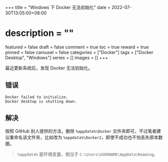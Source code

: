 +++
title = "Windows 下 Docker 无法初始化"
date = 2022-07-30T13:05:00+08:00
# description = ""
featured = false
draft = false
comment = true
toc = true
reward = true
pinned = false
carousel = false
categories = ["Docker"]
tags = ["Docker Desktop", "Windows"]
series = []
images = []
+++

最近更新系统后，发现 Docker 无法初始化。

<!--more-->

## 错误

```text
Docker failed to initialize.
Docker desktop is shutting down.
```

## 解决

按照 GitHub 别人提供的方法，删除 `%appdata%\Docker` 文件夹即可，不过笔者建议重命名该文件夹，比如改为 `%appdata%\Docker2`，即使不成功也不怕丢失原本数据。

> `%appdata%` 是环境变量，相当于 `C:\Users\USERNAME\AppData\Roaming`。

